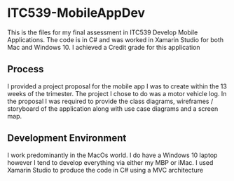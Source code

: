 # ITC539-MobileAppDev
This is the files for my final assessment in ITC539 Develop Mobile Applications. The code is in C# and was worked in Xamarin Studio for both Mac and Windows 10. I achieved a Credit grade for this application

## Process

I provided a project proposal for the mobile app I was to create within the 13 weeks of the trimester. The project I chose to do was a motor vehicle log. In the proposal I was required to provide the class diagrams, wireframes / storyboard of the application along with use case diagrams and a screen map.

## Development Environment 

I work predominantly in the MacOs world. I do have a Windows 10 laptop however I tend to develop everything via either my MBP or iMac. I used Xamarin Studio to produce the code in C# using a MVC architecture

